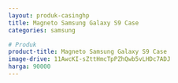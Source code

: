 ```yaml
---
layout: produk-casinghp
title: Magneto Samsung Galaxy S9 Case
categories: samsung

# Produk
product-title: Magneto Samsung Galaxy S9 Case
image-drive: 11AwcKI-sZttHmcTpPZhQwb5vLHDc7ADJ
harga: 90000
---
```

